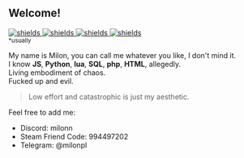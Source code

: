## Welcome!
[![shields](https://img.shields.io/badge/sleep-deprived-orange?style=for-the-badge) ![shields](https://img.shields.io/badge/powered%20by-coffee-orange?style=for-the-badge) ![shields](https://img.shields.io/badge/works-80%25%20of%20the%20time*-blue?style=for-the-badge) ![shields](https://img.shields.io/badge/The%20voices-are%20getting%20louder-yellow?style=for-the-badge)](https://shields.io/)\
<sub> *usually </sub>

My name is Milon, you can call me whatever you like, I don't mind it.\
I know **JS**, **Python**, **lua**, **SQL**, **php**, **HTML**, allegedly.\
Living embodiment of chaos.\
Fucked up and evil.

> Low effort and catastrophic is just my aesthetic.

Feel free to add me:
* Discord: milonn
* Steam Friend Code: 994497202
* Telegram: @milonpl
